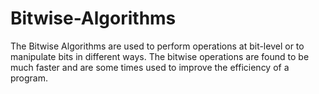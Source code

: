 # Bitwise-Algorithms

The Bitwise Algorithms are used to perform operations at bit-level or to manipulate bits in different ways. The bitwise operations are found to be much faster and are some times used to improve the efficiency of a program.